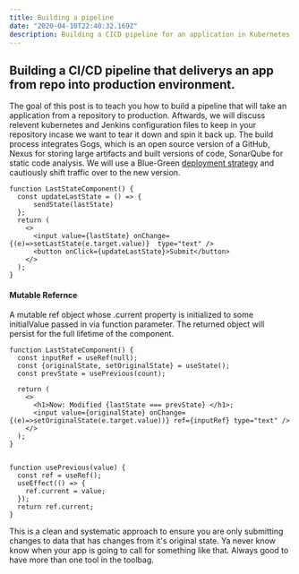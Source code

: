 ```yaml
---
title: Building a pipeline
date: "2020-04-10T22:40:32.169Z"
description: Building a CICD pipeline for an application in Kubernetes
---
```


## Building a CI/CD pipeline that deliverys an app from repo into production environment.

The goal of this post is to teach you how to build a pipeline that will take an application from a repository to production. Aftwards, we will discuss relevent kubernetes and Jenkins configuration files to keep in your repository incase we want to tear it down and spin it back up. The build process integrates Gogs, which is an open source version of a GitHub, Nexus for storing large artifacts and built versions of code, SonarQube for static code analysis. We will use a Blue-Green [deployment strategy](http://localhost:8000/deployments/strategies) and cautiously shift traffic over to the new version.

```
function LastStateComponent() {
  const updateLastState = () => {
      sendState(lastState)
  };
  return (
    <>
      <input value={lastState} onChange={(e)=>setLastState(e.target.value)}  type="text" />
      <button onClick={updateLastState}>Submit</button>
    </>
  );
}
```

#### Mutable Refernce

A mutable ref object whose .current property is initialized to some initialValue passed in via function parameter. The returned object will persist for the full lifetime of the component.

```
function LastStateComponent() {
  const inputRef = useRef(null);
  const {originalState, setOriginalState} = useState();
  const prevState = usePrevious(count);

  return (
    <>
      <h1>Now: Modified {lastState === prevState} </h1>;
      <input value={originalState} onChange={(e)=>setOriginalState(e.target.value))} ref={inputRef} type="text" />
    </>
  );
}


function usePrevious(value) {
  const ref = useRef();
  useEffect(() => {
    ref.current = value;
  });
  return ref.current;
}
```

This is a clean and systematic approach to ensure you are only submitting changes to data that has changes from it's original state. Ya never know know when your app is going to call for something like that. Always good to have more than one tool in the toolbag.
